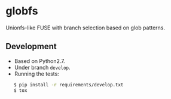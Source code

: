 globfs
======

Unionfs-like FUSE with branch selection based on glob patterns.


Development
-----------

 - Based on Python2.7.
 - Under branch `develop`.
 - Running the tests:
```bash
   $ pip install -r requirements/develop.txt
   $ tox
```
